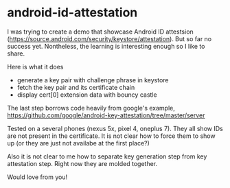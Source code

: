 # android-id-attestation

I was trying to create a demo that showcase Android ID attestsion (https://source.android.com/security/keystore/attestation). But so far no success yet.  Nontheless, the learning is interesting enough so I like to share.

Here is what it does

- generate a key pair with challenge phrase in keystore
- fetch the key pair and its certificate chain
- display cert[0] extension data with bouncy castle

The last step borrows code heavily from google's example, https://github.com/google/android-key-attestation/tree/master/server

Tested on a several phones (nexus 5x, pixel 4, oneplus 7).  They all show IDs are not present in the certificate.  It is not clear how to force them to show up (or they are just not availabe at the first place?)

Also it is not clear to me how to separate key generation step from key attestation step.  Right now they are molded together. 

Would love from you!
